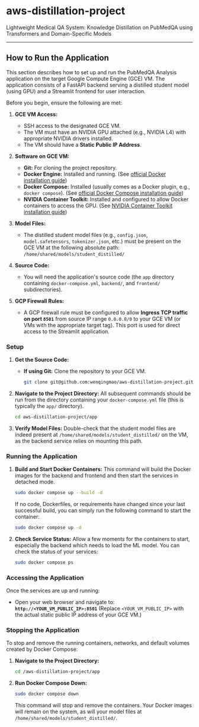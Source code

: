 # aws-distillation-project
Lightweight Medical QA System: Knowledge Distillation on PubMedQA using Transformers and Domain-Specific Models

---

## How to Run the Application

This section describes how to set up and run the PubMedQA Analysis application on the target Google Compute Engine (GCE) VM. The application consists of a FastAPI backend serving a distilled student model (using GPU) and a Streamlit frontend for user interaction.

Before you begin, ensure the following are met:

1.  **GCE VM Access:**
    * SSH access to the designated GCE VM.
    * The VM must have an NVIDIA GPU attached (e.g., NVIDIA L4) with appropriate NVIDIA drivers installed.
    * The VM should have a **Static Public IP Address**.

2.  **Software on GCE VM:**
    * **Git:** For cloning the project repository.
    * **Docker Engine:** Installed and running. (See [official Docker installation guide](https://docs.docker.com/engine/install/))
    * **Docker Compose:** Installed (usually comes as a Docker plugin, e.g., `docker compose`). (See [official Docker Compose installation guide](https://docs.docker.com/compose/install/))
    * **NVIDIA Container Toolkit:** Installed and configured to allow Docker containers to access the GPU. (See [NVIDIA Container Toolkit installation guide](https://docs.nvidia.com/datacenter/cloud-native/container-toolkit/latest/install-guide.html))

3.  **Model Files:**
    * The distilled student model files (e.g., `config.json`, `model.safetensors`, `tokenizer.json`, etc.) must be present on the GCE VM at the following absolute path:
        `/home/shared/models/student_distilled/`

4.  **Source Code:**
    * You will need the application's source code (the `app` directory containing `docker-compose.yml`, `backend/`, and `frontend/` subdirectories).

5.  **GCP Firewall Rules:**
    * A GCP firewall rule must be configured to allow **Ingress TCP traffic on port `8501`** from source IP range `0.0.0.0/0` to your GCE VM (or VMs with the appropriate target tag). This port is used for direct access to the Streamlit application.

### Setup

1.  **Get the Source Code:**
    * **If using Git:** Clone the repository to your GCE VM.
        ```bash
        git clone git@github.com:wenqingmao/aws-distillation-project.git
        ```

2.  **Navigate to the Project Directory:**
    All subsequent commands should be run from the directory containing your `docker-compose.yml` file (this is typically the `app/` directory).
    ```bash
    cd aws-distillation-project/app
    ```

3.  **Verify Model Files:**
    Double-check that the student model files are indeed present at `/home/shared/models/student_distilled/` on the VM, as the backend service relies on mounting this path.

### Running the Application

1.  **Build and Start Docker Containers:**
    This command will build the Docker images for the backend and frontend and then start the services in detached mode.
    ```bash
    sudo docker compose up --build -d
    ```
    If no code, Dockerfiles, or requirements have changed since your last successful build, you can simply run the following command to start the container:
    ```bash
    sudo docker compose up -d
    ```
2.  **Check Service Status:**
    Allow a few moments for the containers to start, especially the backend which needs to load the ML model. You can check the status of your services:
    ```bash
    sudo docker compose ps
    ```

### Accessing the Application

Once the services are up and running:

* Open your web browser and navigate to:
    **`http://<YOUR_VM_PUBLIC_IP>:8501`**
    (Replace `<YOUR_VM_PUBLIC_IP>` with the actual static public IP address of your GCE VM.)

### Stopping the Application

To stop and remove the running containers, networks, and default volumes created by Docker Compose:

1.  **Navigate to the Project Directory:**
    ```bash
    cd /aws-distillation-project/app
    ```
2.  **Run Docker Compose Down:**
    ```bash
    sudo docker compose down
    ```
    This command will stop and remove the containers. Your Docker images will remain on the system, as will your model files at `/home/shared/models/student_distilled/`.

